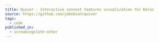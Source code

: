 ```yaml
---
title: Quiver - Interactive convnet features visualization for Keras
source: https://github.com/jakebian/quiver
tags:
  - code
published_in:
  - screamingsloth-other
---
```

